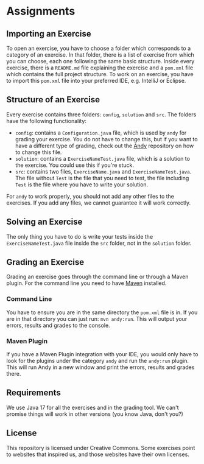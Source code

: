 # Assignments

## Importing an Exercise
To open an exercise, you have to choose a folder which corresponds to a category of an exercise. In that folder, there is a list of exercise from which you can choose, each one following the same basic structure. Inside every exercise, there is a `README.md` file explaining the exercise and a `pom.xml` file which contains the full project structure. To work on an exercise, you have to import this `pom.xml` file into your preferred IDE, e.g. IntelliJ or Eclipse.

## Structure of an Exercise
Every exercise contains three folders: `config`, `solution` and `src`. The folders have the following functionality:
- `config`: contains a `Configuration.java` file, which is used by `andy` for grading your exercise. You do not have to change this, but if you want to have a different type of grading, check out the [Andy](https://github.com/SERG-Delft/andy) repository on how to change this file.
- `solution`: contains a `ExerciseNameTest.java` file, which is a solution to the exercise. You could use this if you're stuck.
- `src`: contains two files, `ExerciseName.java` and `ExerciseNameTest.java`. The file without `Test` is the file that you need to test, the file including `Test` is the file where you have to write your solution.

For `andy` to work properly, you should not add any other files to the exercises. If you add any files, we cannot guarantee it will work correctly.

## Solving an Exercise
The only thing you have to do is write your tests inside the `ExerciseNameTest.java` file inside the `src` folder, not in the `solution` folder.

## Grading an Exercise
Grading an exercise goes through the command line or through a Maven plugin. For the command line you need to have [Maven](https://maven.apache.org/install.html) installed.

### Command Line
You have to ensure you are in the same directory the `pom.xml` file is in. If you are in that directory you can just run: `mvn andy:run`. This will output your errors, results and grades to the console.

### Maven Plugin
If you have a Maven Plugin integration with your IDE, you would only have to look for the plugins under the category `andy` and run the `andy:run` plugin. This will run Andy in a new window and print the errors, results and grades there.

## Requirements

We use Java 17 for all the exercises and in the grading tool. We can't promise things will work in other versions (you know Java, don't you?)

## License

This repository is licensed under Creative Commons. Some exercises point to websites that inspired us, and those websites have their own licenses.

